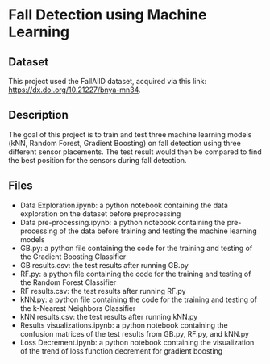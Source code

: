 # Fall Detection using Machine Learning

## Dataset
This project used the FallAllD dataset, acquired via this link: https://dx.doi.org/10.21227/bnya-mn34.

## Description
The goal of this project is to train and test three machine learning models (kNN, Random Forest, Gradient Boosting) on fall detection using three different sensor placements. The test result would then be compared to find the best position for the sensors during fall detection.

## Files
- Data Exploration.ipynb: a python notebook containing the data exploration on the dataset before preprocessing
- Data pre-processing.ipynb: a python notebook containing the pre-processing of the data before training and testing the machine learning models
- GB.py: a python file containing the code for the training and testing of the Gradient Boosting Classifier
- GB results.csv: the test results after running GB.py
- RF.py: a python file containing the code for the training and testing of the Random Forest Classifier
- RF results.csv: the test results after running RF.py
- kNN.py: a python file containing the code for the training and testing of the k-Nearest Neighbors Classifier
- kNN results.csv: the test results after running kNN.py
- Results visualizations.ipynb: a python notebook containing the confusion matrices of the test results from GB.py, RF.py, and kNN.py
- Loss Decrement.ipynb: a python notebook containing the visualization of the trend of loss function decrement for gradient boosting
